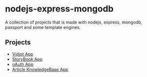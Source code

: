 # nodejs-express-mongodb
A collection of projects that is made with nodejs, express, mongodb, passport and some template engines.

## Projects
* [Vidjot App](https://github.com/jegger06/nodejs-express-mongodb/tree/master/vidjot)
* [StoryBook App](https://github.com/jegger06/nodejs-express-mongodb/tree/master/storybooks)
* [oAuth App](https://github.com/jegger06/nodejs-express-mongodb/tree/master/oauth)
* [Article KnowledgeBase App](https://github.com/jegger06/nodejs-express-mongodb/tree/master/nodekb)